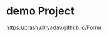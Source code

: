 # demo Project
<a href="https://prashu01yadav.github.io/Form/">https://prashu01yadav.github.io/Form/</a>


